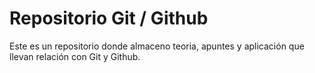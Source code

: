# Repositorio Git / Github

Este es un repositorio donde almaceno teoria, apuntes y aplicación que llevan relación con Git y Github.
